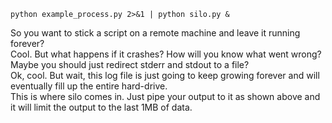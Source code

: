 `python example_process.py 2>&1 | python silo.py &`

So you want to stick a script on a remote machine and leave it running forever?  
Cool.  But what happens if it crashes?  How will you know what went wrong?  
Maybe you should just redirect stderr and stdout to a file?  
Ok, cool.  But wait, this log file is just going to keep growing forever and will eventually fill
up the entire hard-drive.  
This is where silo comes in.  Just pipe your output to it as shown above and it will limit
the output to the last 1MB of data.
